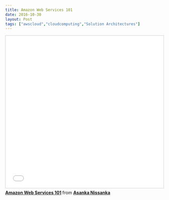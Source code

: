 ```yaml
---
title: Amazon Web Services 101
date: 2016-10-30
layout: Post
tags: ["awscloud","cloudcomputing","Solution Architectures"]
---
```


<iframe src="//www.slideshare.net/slideshow/embed_code/key/9OFzUTeOicIZN5" width="595" height="485" frameborder="0" marginwidth="0" marginheight="0" scrolling="no" style="border:1px solid #CCC; border-width:1px; margin-bottom:5px; max-width: 100%;" allowfullscreen> </iframe> <div style="margin-bottom:5px"> <strong> <a href="//www.slideshare.net/asankanissanka/amazon-web-services-101" title="Amazon Web Services 101" target="_blank">Amazon Web Services 101</a> </strong> from <strong><a target="_blank" href="https://www.slideshare.net/asankanissanka">Asanka Nissanka</a></strong> </div>